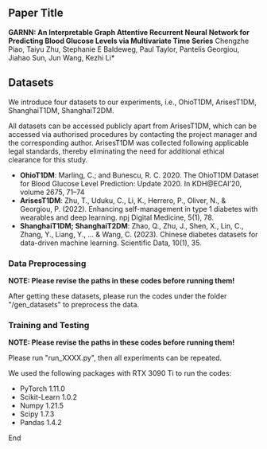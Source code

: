 ## Paper Title ##
**GARNN: An Interpretable Graph Attentive Recurrent Neural Network for Predicting Blood Glucose Levels via Multivariate Time Series**
Chengzhe Piao, Taiyu Zhu, Stephanie E Baldeweg, Paul Taylor, Pantelis Georgiou, Jiahao Sun, Jun Wang, Kezhi Li*
## Datasets ##
We introduce four datasets to our experiments, i.e., OhioT1DM, ArisesT1DM, ShanghaiT1DM, ShanghaiT2DM.

All datasets can be accessed publicly apart from ArisesT1DM, which can be accessed via authorised procedures by contacting the project manager and the corresponding author. ArisesT1DM was collected following applicable legal standards, thereby eliminating the need for additional ethical clearance for this study.

* **OhioT1DM**: Marling, C.; and Bunescu, R. C. 2020. The OhioT1DM Dataset for Blood Glucose Level Prediction: Update 2020. In KDH@ECAI’20, volume 2675, 71–74
* **ArisesT1DM**: Zhu, T., Uduku, C., Li, K., Herrero, P., Oliver, N., & Georgiou, P. (2022). Enhancing self-management in type 1 diabetes with wearables and deep learning. npj Digital Medicine, 5(1), 78.
* **ShanghaiT1DM; ShanghaiT2DM**: Zhao, Q., Zhu, J., Shen, X., Lin, C., Zhang, Y., Liang, Y., ... & Wang, C. (2023). Chinese diabetes datasets for data-driven machine learning. Scientific Data, 10(1), 35.

### Data Preprocessing

**NOTE: Please revise the paths in these codes before running them!**

After getting these datasets, please run the codes under the folder "/gen_datasets" to preprocess the data. 

### Training and Testing

**NOTE: Please revise the paths in these codes before running them!**

Please run "run_XXXX.py", then all experiments can be repeated.

We used the following packages with RTX 3090 Ti to run the codes:
* PyTorch 1.11.0
* Scikit-Learn 1.0.2
* Numpy 1.21.5
* Scipy 1.7.3
* Pandas 1.4.2 

End



